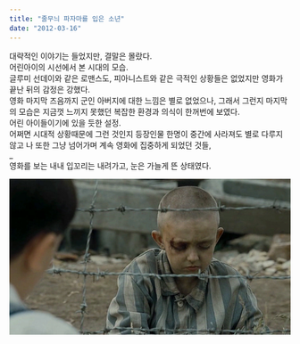 ```yaml
---
title: "줄무늬 파자마를 입은 소년"
date: "2012-03-16"
---
```


대략적인 이야기는 들었지만, 결말은 몰랐다.  
어린아이의 시선에서 본 시대의 모습.  
글루미 선데이와 같은 로맨스도, 피아니스트와 같은 극적인 상황들은 없었지만 영화가 끝난 뒤의 감정은 강했다.  
영화 마지막 즈음까지 군인 아버지에 대한 느낌은 별로 없었으나, 그래서 그런지 마지막의 모습은 지금껏 느끼지 못했던 복잡한 환경과 의식이 한꺼번에 보였다.  
어린 아이들이기에 있을 듯한 설정.  
어쩌면 시대적 상황때문에 그런 것인지 등장인물 한명이 중간에 사라져도 별로 다루지 않고 나 또한 그냥 넘어가며 계속 영화에 집중하게 되었던 것들,  
\_  
영화를 보는 내내 입꼬리는 내려가고, 눈은 가늘게 뜬 상태였다.  
  
  
![](/photo/movie/2012-03-16-줄무늬_파자마를_입은_소년.jpg)
